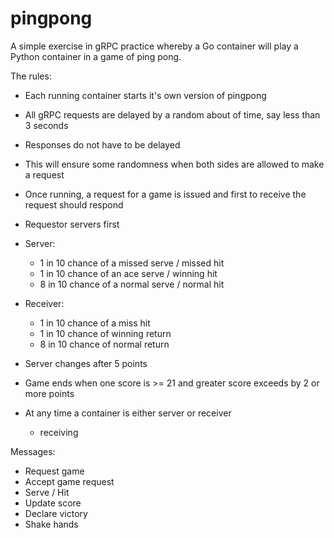 # pingpong


A simple exercise in gRPC practice whereby a Go container will play a Python container in a game of ping pong.


The rules:

- Each running container starts it's own version of pingpong

- All gRPC requests are delayed by a random about of time, say less than 3 seconds
- Responses do not have to be delayed
- This will ensure some randomness when both sides are allowed to make a request
- Once running, a request for a game is issued and first to receive the request should respond
- Requestor servers first

- Server:
   - 1 in 10 chance of a missed serve / missed hit
   - 1 in 10 chance of an ace serve / winning hit
   - 8 in 10 chance of a normal serve / normal hit

- Receiver:
   - 1 in 10 chance of a miss hit
   - 1 in 10 chance of winning return
   - 8 in 10 chance of normal return


- Server changes after 5 points
- Game ends when one score is >= 21 and greater score exceeds by 2 or more points


- At any time a container is either server or receiver
   - receiving   



Messages:

- Request game
- Accept game request
- Serve / Hit
- Update score
- Declare victory
- Shake hands



